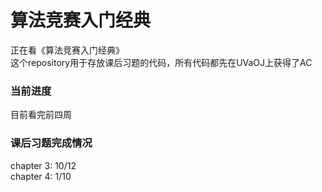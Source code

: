 # 算法竞赛入门经典
正在看《算法竞赛入门经典》</br>
这个repository用于存放课后习题的代码，所有代码都先在UVaOJ上获得了AC

### 当前进度
目前看完前四周

### 课后习题完成情况
chapter 3: 10/12 </br>
chapter 4: 1/10
